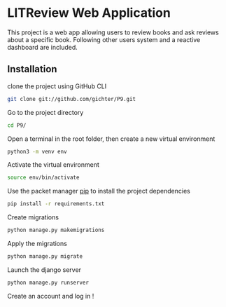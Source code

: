 
# LITReview Web Application

This project is a web app allowing users to review books and ask reviews about a specific book. Following other users system and a reactive dashboard are included.

## Installation

clone the project using GitHub CLI

```bash
git clone git://github.com/gichter/P9.git
```
Go to the project directory

```bash
cd P9/
```

Open a terminal in the root folder, then create a new virtual environment

```bash
python3 -m venv env
```

Activate the virtual environment
```bash
source env/bin/activate
```

Use the packet manager [pip](https://pip.pypa.io/en/stable/) to install the project dependencies

```bash
pip install -r requirements.txt
```

Create migrations

```bash
python manage.py makemigrations
```

Apply the migrations

```bash
python manage.py migrate
```

Launch the django server

```bash
python manage.py runserver
```

Create an account and log in !

